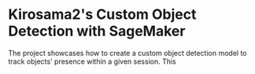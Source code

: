 # Kirosama2's Custom Object Detection with SageMaker

The project showcases how to create a custom object detection model to track objects' presence within a given session. This 